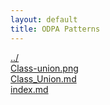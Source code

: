 ```yaml
---
layout: default
title: ODPA Patterns
---
```

  
[../](../)  
[Class-union.png](./Class-union.png)  
[Class_Union.md](./Class_Union.md)  
[index.md](./index.md)  
